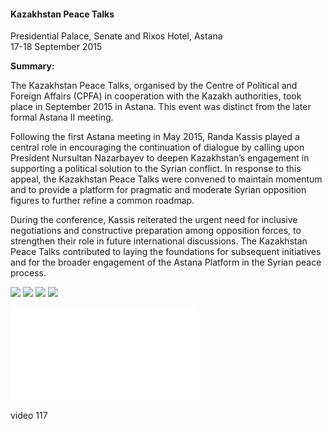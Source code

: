 <h4>Kazakhstan Peace Talks</h4>

Presidential Palace, Senate and Rixos Hotel, Astana  
17-18 September 2015

<b>Summary:</b>

The Kazakhstan Peace Talks, organised by the Centre of Political and Foreign Affairs (CPFA) in cooperation with the Kazakh authorities, took place in September 2015 in Astana. This event was distinct from the later formal Astana II meeting.

Following the first Astana meeting in May 2015, Randa Kassis played a central role in encouraging the continuation of dialogue by calling upon President Nursultan Nazarbayev to deepen Kazakhstan’s engagement in supporting a political solution to the Syrian conflict. In response to this appeal, the Kazakhstan Peace Talks were convened to maintain momentum and to provide a platform for pragmatic and moderate Syrian opposition figures to further refine a common roadmap.

During the conference, Kassis reiterated the urgent need for inclusive negotiations and constructive preparation among opposition forces, to strengthen their role in future international discussions. The Kazakhstan Peace Talks contributed to laying the foundations for subsequent initiatives and for the broader engagement of the Astana Platform in the Syrian peace process.


![](112.JPG)
![](113.JPG)
![](114.JPG)
![](115.JPG)

![](116.pdf)

video 117
